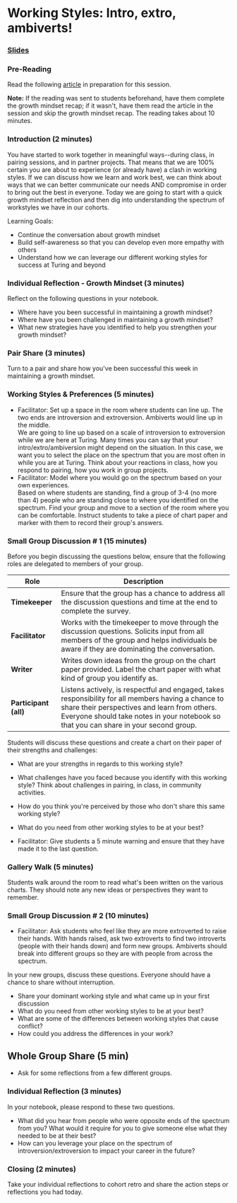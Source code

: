 #  Working Styles:  Intro, extro, ambiverts!

### [Slides](https://docs.google.com/presentation/d/1Dv3pkCbDjEGilq9tPq5ABHySQIQ3zBs489fetFvcZno/edit#slide=id.g1eee055cc6_1_92)

### Pre-Reading

Read the following [article](https://www.fastcompany.com/3016031/leadership-now/are-you-an-introvert-or-an-extrovert-and-what-it-means-for-your-career) in preparation for this session.

**Note:** If the reading was sent to students beforehand, have them complete the growth mindset recap; if it wasn't, have them read the article in the session and skip the growth mindset recap. The reading takes about 10 minutes. 

### Introduction (2 minutes)
You have started to work together in meaningful ways--during class, in pairing sessions, and in partner projects.  That means that we are 100% certain you are about to experience (or already have) a clash in working styles.  If we can discuss how we learn and work best, we can think about ways that we can better communicate our needs AND compromise in order to bring out the best in everyone.  Today we are going to start with a quick growth mindset reflection and then dig into understanding the spectrum of workstyles we have in our cohorts. 

Learning Goals:

* Continue the conversation about growth mindset
* Build self-awareness so that you can develop even more empathy with others
* Understand how we can leverage our different working styles for success at Turing and beyond

### Individual Reflection - Growth Mindset (3 minutes)

Reflect on the following questions in your notebook.

* Where have you been successful in maintaining a growth mindset?
* Where have you been challenged in maintaining a growth mindset?
* What new strategies have you identified to help you strengthen your growth mindset?

### Pair Share (3 minutes)

Turn to a pair and share how you've been successful this week in maintaining a growth mindset.

### Working Styles & Preferences (5 minutes)

* Facilitator: Set up a space in the room where students can line up.  The two ends are introversion and extroversion.  Ambiverts would line up in the middle.  
We are going to line up based on a scale of introversion to extroversion while we are here at Turing. Many times you can say that your intro/extro/ambiversion might depend on the situation.  In this case, we want you to select the place on the spectrum that you are most often in while you are at Turing.  Think about your reactions in class, how you respond to pairing, how you work in group projects.  
* Facilitator:  Model where you would go on the spectrum based on your own experiences.  
Based on where students are standing, find a group of 3-4 (no more than 4) people who are standing close to where you identified on the spectrum.  Find your group and move to a section of the room where you can be comfortable. Instruct students to take a piece of chart paper and marker with them to record their group's answers. 

### Small Group Discussion # 1 (15 minutes)

Before you begin discussing the questions below, ensure that the following roles are delegated to members of your group.

| Role | Description |
|--------|-----------|
| **Timekeeper** | Ensure that the group has a chance to address all the discussion questions and time at the end to complete the survey.|
| **Facilitator** | Works with the timekeeper to move through the discussion questions. Solicits input from all members of the group and helps individuals be aware if they are dominating the conversation.|
| **Writer** | Writes down ideas from the group on the chart paper provided. Label the chart paper with what kind of group you identify as. |
| **Participant (all)** | Listens actively, is respectful and engaged, takes responsibility for all members having a chance to share their perspectives and learn from others.  Everyone should take notes in your notebook so that you can share in your second group. |

Students will discuss these questions and create a chart on their paper of their strengths and challenges:

* What are your strengths in regards to this working style?
* What challenges have you faced because you identify with this working style? Think about challenges in pairing, in class, in community activities.
* How do you think you're perceived by those who don't share this same working style?
* What do you need from other working styles to be at your best?

* Facilitator: Give students a 5 minute warning and ensure that they have made it to the last question.

### Gallery Walk (5 minutes)

Students walk around the room to read what's been written on the various charts. They should note any new ideas or perspectives they want to remember. 

### Small Group Discussion # 2 (10 minutes)

* Facilitator:  Ask students who feel like they are more extroverted to raise their hands.  With hands raised, ask two extroverts to find two introverts (people with their hands down) and form new groups.  Ambiverts should break into different groups so they are with people from across the spectrum.  

In your new groups, discuss these questions. Everyone should have a chance to share without interruption.  

* Share your dominant working style and what came up in your first discussion
* What do you need from other working styles to be at your best?
* What are some of the differences between working styles that cause conflict?
* How could you address the differences in your work?

## Whole Group Share (5 min)
* Ask for some reflections from a few different groups.  

### Individual Reflection (3 minutes)
In your notebook, please respond to these two questions.

* What did you hear from people who were opposite ends of the spectrum from you?  What would it require for you to give someone else what they needed to be at their best? 
* How can you leverage your place on the spectrum of introversion/extroversion to impact your career in the future?

### Closing (2 minutes)

Take your individual reflections to cohort retro and share the action steps or reflections you had today.   

